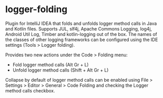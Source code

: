 # logger-folding

Plugin for IntelliJ IDEA that folds and unfolds logger method calls in Java and Kotlin files. Supports JUL, slf4j, Apache Commons Logging,
log4j, Android Util Log, Timber and kotlin-logging out of the box. The names of the classes of other logging
frameworks can be configured using the IDE settings (Tools > Logger folding).

Provides two new actions under the Code > Folding menu:

* Fold logger method calls (Alt Gr + L)
* Unfold logger method calls (Shift + Alt Gr + L)

Collapse by default of logger method calls can be enabled using File > Settings > Editor > General >
Code Folding and checking the Logger method calls checkbox.
